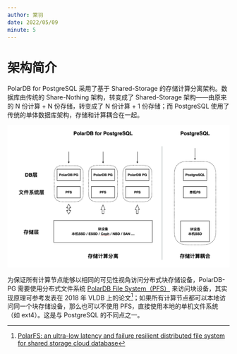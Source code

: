 ```yaml
---
author: 棠羽
date: 2022/05/09
minute: 5
---
```


# 架构简介

<ArticleInfo :frontmatter=$frontmatter></ArticleInfo>

PolarDB for PostgreSQL 采用了基于 Shared-Storage 的存储计算分离架构。数据库由传统的 Share-Nothing 架构，转变成了 Shared-Storage 架构——由原来的 N 份计算 + N 份存储，转变成了 N 份计算 + 1 份存储；而 PostgreSQL 使用了传统的单体数据库架构，存储和计算耦合在一起。

![software-level](../imgs/software-level.png)

为保证所有计算节点能够以相同的可见性视角访问分布式块存储设备，PolarDB-PG 需要使用分布式文件系统 [PolarDB File System（PFS）](https://github.com/ApsaraDB/PolarDB-FileSystem) 来访问块设备，其实现原理可参考发表在 2018 年 VLDB 上的论文[^polarfs-paper]；如果所有计算节点都可以本地访问同一个块存储设备，那么也可以不使用 PFS，直接使用本地的单机文件系统（如 ext4）。这是与 PostgreSQL 的不同点之一。

[^polarfs-paper]: [PolarFS: an ultra-low latency and failure resilient distributed file system for shared storage cloud database](https://www.vldb.org/pvldb/vol11/p1849-cao.pdf)

